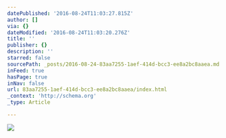 ```yaml
---
datePublished: '2016-08-24T11:03:27.815Z'
author: []
via: {}
dateModified: '2016-08-24T11:03:20.276Z'
title: ''
publisher: {}
description: ''
starred: false
sourcePath: _posts/2016-08-24-83aa7255-1aef-414d-bcc3-ee8a2bc8aaea.md
inFeed: true
hasPage: true
inNav: false
url: 83aa7255-1aef-414d-bcc3-ee8a2bc8aaea/index.html
_context: 'http://schema.org'
_type: Article

---
```

![](https://the-grid-user-content.s3-us-west-2.amazonaws.com/da0dfea2-8c30-4066-9a92-6fba13db0fdc.jpg)